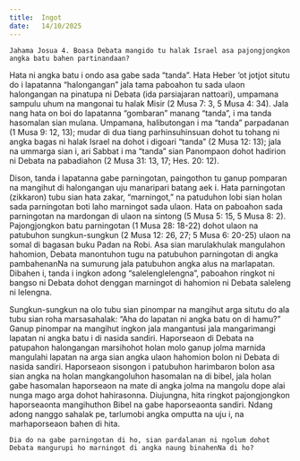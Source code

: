 ```yaml
---
title:  Ingot
date:   14/10/2025
---
```


`Jahama Josua 4. Boasa Debata mangido tu halak Israel asa pajongjongkon angka batu bahen partinandaan?`

Hata ni angka batu i ondo asa gabe sada “tanda”. Hata Heber ‘ot jotjot situtu do i lapatanna “halongangan” jala tama paboahon tu sada ulaon halongangan na pinatupa ni Debata (ida parsiajaran nattoari), umpamana sampulu uhum na mangonai tu halak Misir (2 Musa 7: 3, 5 Musa 4: 34). Jala nang hata on boi do lapatanna “gombaran” manang “tanda”, i ma tanda hasomalan sian mulana. Umpamana, halibutongan i ma “tanda” parpadanan (1 Musa 9: 12, 13); mudar di dua tiang parhinsuhinsuan dohot tu tohang ni angka bagas ni halak Israel na dohot i digoari “tanda” (2 Musa 12: 13); jala na ummarga sian i, ari Sabbat i ma “tanda” sian Panompaon dohot hadirion ni Debata na pabadiahon (2 Musa 31: 13, 17; Hes. 20: 12).

Dison, tanda i lapatanna gabe parningotan, paingothon tu ganup pomparan na mangihut di halongangan uju manaripari batang aek i. Hata parningotan (zikkaron) tubu sian hata zakar, “marningot,” na patuduhon lobi sian holan sada parningotan boti laho marningot sada ulaon. Hata on paboahon sada parningotan na mardongan di ulaon na sintong (5 Musa 5: 15, 5 Musa 8: 2). Pajongjongkon batu parningotan (1 Musa 28: 18-22) dohot ulaon na patubuhon sungkun-sungkun (2 Musa 12: 26, 27; 5 Musa 6: 20-25) ulaon na somal di bagasan buku Padan na Robi. Asa sian marulakhulak mangulahon hahomion, Debata manontuhon tugu na patubuhon parningotan di angka pambahenanNa na sumurung jala patubuhon angka alus na marlapatan. Dibahen i, tanda i ingkon adong “salelenglelengna”, paboahon ringkot ni bangso ni Debata dohot denggan marningot di hahomion ni Debata saleleng ni lelengna.

Sungkun-sungkun na olo tubu sian pinompar na mangihut arga situtu do ala tubu sian roha marsasahalak: “Aha do lapatan ni angka batu on di hamu?” Ganup pinompar na mangihut ingkon jala mangantusi jala mangarimangi lapatan ni angka batu i di nasida sandiri. Haporseaon di Debata na patupahon halongangan marsihohot holan molo ganup jolma marnida mangulahi lapatan na arga sian angka ulaon hahomion bolon ni Debata di nasida sandiri. Haporseaon sisongon i patubuhon harimbaron bolon asa sian angka na holan mangkangoluhon hasomalan na di bibel, jala holan gabe hasomalan haporseaon na mate di angka jolma na mangolu dope alai nunga mago arga dohot hahirasonna. Diujungna, hita ringkot pajongjongkon haporseaonta mangihuthon Bibel na gabe haporseaonta sandiri. Ndang adong nanggo sahalak pe, tarlumobi angka omputta na uju i, na marhaporseaon bahen di hita.

`Dia do na gabe parningotan di ho, sian pardalanan ni ngolum dohot Debata mangurupi ho marningot di angka naung binahenNa di ho?`